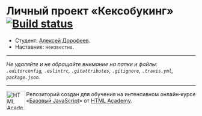 # Личный проект «Кексобукинг» [![Build status][travis-image]][travis-url]

* Студент: [Алексей Дорофеев](https://up.htmlacademy.ru/javascript/10/user/299055).
* Наставник: `Неизвестно`.

---

_Не удаляйте и не обращайте внимание на папки и файлы:_<br>
_`.editorconfig`, `.eslintrc`, `.gitattributes`, `.gitignore`, `.travis.yml`, `package.json`._

---

<a href="https://htmlacademy.ru/intensive/javascript"><img align="left" width="50" height="50" title="HTML Academy" src="https://up.htmlacademy.ru/static/img/intensive/javascript/logo-for-github.svg"></a>

Репозиторий создан для обучения на интенсивном онлайн‑курсе «[Базовый JavaScript](https://htmlacademy.ru/intensive/javascript)» от [HTML Academy](https://htmlacademy.ru).

[travis-image]: https://travis-ci.org/htmlacademy-javascript/299055-keksobooking.svg?branch=master
[travis-url]: https://travis-ci.org/htmlacademy-javascript/299055-keksobooking
